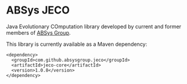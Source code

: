 ABSys JECO
====

Java Evolutionary COmputation library developed by current and former members of <a href="http://bioinspired.dacya.ucm.es/">ABSys Group</a>.


This library is currently available as a Maven dependency:
```
<dependency>
  <groupId>com.github.absysgroup.jeco</groupId>
  <artifactId>jeco-core</artifactId>
  <version>1.0.8</version>
</dependency>
```
